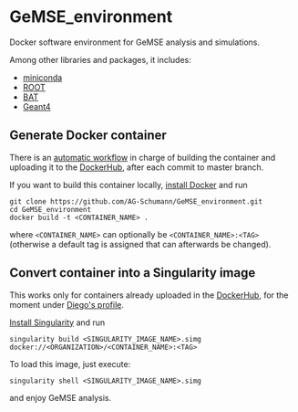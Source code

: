 # GeMSE_environment

Docker software environment for GeMSE analysis and simulations.

Among other libraries and packages, it includes:
+ [miniconda](https://docs.conda.io/en/latest/miniconda.html)
+ [ROOT](https://root.cern/)
+ [BAT](https://bat.mpp.mpg.de/)
+ [Geant4](https://geant4.web.cern.ch/)


## Generate Docker container

There is an [automatic workflow](https://github.com/AG-Schumann/GeMSE_environment/tree/master/.github/workflows) in charge of building the container and uploading it to the [DockerHub](https://hub.docker.com/), after each commit to master branch.

If you want to build this container locally, [install Docker](https://docs.docker.com/engine/install/) and run

```
git clone https://github.com/AG-Schumann/GeMSE_environment.git
cd GeMSE_environment
docker build -t <CONTAINER_NAME> .
```

where `<CONTAINER_NAME>` can optionally be `<CONTAINER_NAME>:<TAG>` (otherwise a default tag is assigned that can afterwards be changed). 

## Convert container into a Singularity image

This works only for containers already uploaded in the [DockerHub](https://hub.docker.com/), for the moment under [Diego's profile](https://hub.docker.com/u/ramirezdiego).

[Install Singularity](https://sylabs.io/guides/3.3/user-guide/installation.html) and run

```
singularity build <SINGULARITY_IMAGE_NAME>.simg docker://<ORGANIZATION>/<CONTAINER_NAME>:<TAG>
```

To load this image, just execute:
```
singularity shell <SINGULARITY_IMAGE_NAME>.simg
```
and enjoy GeMSE analysis.
